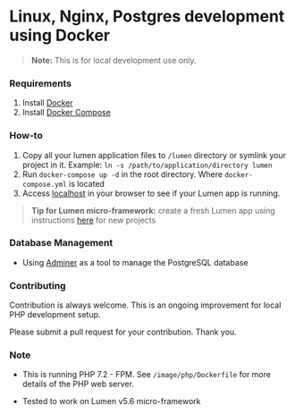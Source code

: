 # Linux, Nginx, Postgres development using Docker

> **Note:** This is for local development use only.

### Requirements

1. Install [Docker](https://www.docker.com/community-edition)
2. Install [Docker Compose](https://docs.docker.com/compose/)

### How-to

1. Copy all your lumen application files to `/lumen` directory or symlink your project in it. Example: `ln -s /path/to/application/directory lumen`
2. Run `docker-compose up -d` in the root directory. Where `docker-compose.yml` is located
3. Access [localhost](http://localhost:8080) in your browser to see if your Lumen app is running.

> **Tip for Lumen micro-framework:** create a fresh Lumen app using instructions [here](https://lumen.laravel.com/docs/5.6#installing-lumen) for new projects

### Database Management
- Using [Adminer](https://www.adminer.org/) as a tool to manage the PostgreSQL database

### Contributing

Contribution is always welcome. This is an ongoing improvement for local PHP development setup.

Please submit a pull request for your contribution. Thank you.

### Note

- This is running PHP 7.2 - FPM. See `/image/php/Dockerfile` for more details of the PHP web server.

- Tested to work on Lumen v5.6 micro-framework
